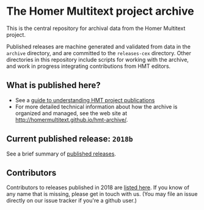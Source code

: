 # The Homer Multitext project archive

This is the central repository for archival data from the Homer Multitext project.

Published releases are machine generated and validated from data in the `archive` directory, and are committed to the `releases-cex` directory.  Other directories in this repository include scripts for working with the archive, and work in progress integrating contributions from HMT editors.


## What is published here?

-   See a [guide to understanding HMT project publications](overview.md)
-   For more detailed technical information about how the archive is organized and managed, see the web site at <http://homermultitext.github.io/hmt-archive/>.


## Current published release: `2018b`

See a brief summary of [published releases](releases-cex/README.md).



## Contributors

Contributors to releases published in 2018 are [listed here](contributors/2018.md).  If you know of any name that is missing, please get in touch with us.  (You may file an issue directly on our issue tracker if you're a github user.)
